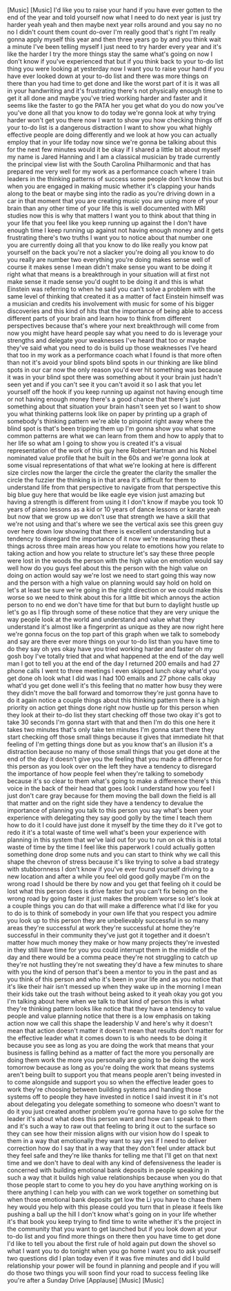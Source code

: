 
[Music]
[Music]
I&#39;d like you to raise your hand if you
have ever gotten to the end of the year
and told yourself now what I need to do
next year is just try harder yeah yeah
and then maybe next year rolls around
and you say no no no I didn&#39;t count them
count
do-over I&#39;m really good that&#39;s right I&#39;m
really gonna apply myself this year and
then three years go by and you think
wait a minute I&#39;ve been telling myself I
just need to try harder every year and
it&#39;s like the harder I try the more
things stay the same what&#39;s going on now
I don&#39;t know if you&#39;ve experienced that
but if you think back to your to-do list
thing you were looking at yesterday now
I want you to raise your hand if you
have ever looked down at your to-do list
and there was more things on there than
you had time to get done and like the
worst part of it is it was all in your
handwriting and it&#39;s frustrating there&#39;s
not physically enough time to get it all
done and maybe you&#39;ve tried working
harder and faster and it seems like the
faster to go the PATA her you get what
do you do now you&#39;ve you&#39;ve done all
that you know to do today we&#39;re gonna
look at why trying harder won&#39;t get you
there now I want to show you how
checking things off your to-do list is a
dangerous distraction I want to show you
what highly effective people are doing
differently and we look at how you can
actually employ that in your life today
now since we&#39;re gonna be talking about
this for the next few minutes would it
be okay if I shared a little bit about
myself my name is Jared Hanning and I am
a classical musician by trade currently
the principal view list with the South
Carolina Philharmonic and that has
prepared me very well for my work as a
performance coach where I train leaders
in the thinking patterns of success some
people don&#39;t know this but when you are
engaged in making music whether it&#39;s
clapping your hands along to the beat or
maybe sing into the radio as you&#39;re
driving down in a car in that moment
that you are creating music you are
using more of your brain than any other
time of your life this is well
documented with MRI studies
now this is why that matters I want you
to think about that thing in your life
that you feel like you keep running up
against the I don&#39;t have enough time I
keep running up against not having
enough money and it gets frustrating
there&#39;s two truths I want you to notice
about that number one you are currently
doing all that you know to do like
really you know pat yourself on the back
you&#39;re not a slacker you&#39;re doing all
you know to do you really are number two
everything you&#39;re doing makes sense
well of course it makes sense I mean
didn&#39;t make sense you want to be doing
it right what that means is a
breakthrough in your situation will at
first not make sense it made sense you&#39;d
ought to be doing it and this is what
Einstein was referring to when he said
you can&#39;t solve a problem with the same
level of thinking that created it as a
matter of fact Einstein himself was a
musician and credits his involvement
with music for some of his bigger
discoveries and this kind of hits that
the importance of being able to access
different parts of your brain and learn
how to think from different perspectives
because that&#39;s where your next
breakthrough will come from now you
might have heard people say what you
need to do is leverage your strengths
and delegate your weaknesses
I&#39;ve heard that too or maybe they&#39;ve
said what you need to do is build up
those weaknesses I&#39;ve heard that too
in my work as a performance coach what I
found is that more often than not it&#39;s
avoid your blind spots blind spots in
our thinking are like blind spots in our
car now the only reason you&#39;d ever hit
something was because it was in your
blind spot there was something about it
your brain just hadn&#39;t seen yet and if
you can&#39;t see it you can&#39;t avoid it so I
ask that you let yourself off the hook
if you keep running up against not
having enough time or not having enough
money there&#39;s a good chance that there&#39;s
just something about that situation your
brain hasn&#39;t seen yet so I want to show
you what thinking patterns look like on
paper by printing up a graph
of somebody&#39;s thinking pattern we&#39;re
able to pinpoint right away where the
blind spot is that&#39;s been tripping them
up I&#39;m gonna show you what some common
patterns are what we can learn from them
and how to apply that to her life so
what am I going to show you is created
it&#39;s a visual representation of the work
of this guy here Robert Hartman and his
Nobel nominated value profile that he
built in the 60s and we&#39;re gonna look at
some visual representations of that what
we&#39;re looking at here is different size
circles now the larger the circle the
greater the clarity the smaller the
circle the fuzzier the thinking is in
that area it&#39;s difficult for them to
understand life from that perspective to
navigate from that perspective this big
blue guy here that would be like eagle
eye vision just amazing but having a
strength is different from using it I
don&#39;t know if maybe you took 10 years of
piano lessons as a kid or 10 years of
dance lessons or karate yeah but now
that we grow up we don&#39;t use that
strength we have a skill that we&#39;re not
using and that&#39;s where we see the
vertical axis see this green guy over
here down low showing that there is
excellent understanding but a tendency
to disregard the importance of it now
we&#39;re measuring these things across
three main areas how you relate to
emotions how you relate to taking action
and how you relate to structure let&#39;s
say these three people were lost in the
woods the person with the high value on
emotion would say well how do you guys
feel about this the person with the high
value on doing on action would say we&#39;re
lost we need to start going this way now
and the person with a high value on
planning would say hold on hold on let&#39;s
at least be sure we&#39;re going in the
right direction or we could make this
worse so we need to think about this for
a little bit which annoys the action
person to no end we don&#39;t have time for
that but burn to daylight hustle up
let&#39;s go as I flip through some of these
notice that they are very unique the way
people look at the world and understand
and value what they understand it&#39;s
almost like a fingerprint as unique as
they are
now right here we&#39;re gonna focus on the
top part of this graph when we talk to
somebody and say are there ever more
things on your to-do list than you have
time to do they say oh yes okay have you
tried working harder and faster oh my
gosh boy I&#39;ve totally tried that and
what happened at the end of the day well
man I got to tell you at the end of the
day I returned 200 emails and had 27
phone calls I went to three meetings I
even skipped lunch okay what&#39;d you get
done oh look what I did was I had 100
emails and 27 phone calls okay what&#39;d
you get done well it&#39;s this feeling that
no matter how busy they were they didn&#39;t
move the ball forward and tomorrow
they&#39;re just gonna have to do it again
notice a couple things about this
thinking pattern there is a high
priority on action get things done right
now hustle up for this person when they
look at their to-do list they start
checking off those two okay it&#39;s got to
take 30 seconds I&#39;m gonna start with
that and then I&#39;m do this one here it
takes two minutes that&#39;s only take ten
minutes I&#39;m gonna start there they start
checking off those small things because
it gives that immediate hit that feeling
of I&#39;m getting things done but as you
know that&#39;s an illusion it&#39;s a
distraction because no many of those
small things that you get done at the
end of the day it doesn&#39;t give you the
feeling that you made a difference for
this person as you look over on the left
they have a tendency to disregard the
importance of how people feel when
they&#39;re talking to somebody because it&#39;s
so clear to them what&#39;s going to make a
difference there&#39;s this voice in the
back of their head that goes look I
understand how you feel I just don&#39;t
care
gray because for them moving the ball
down the field is all that matter and on
the right side they have a tendency to
devalue the importance of planning you
talk to this person you say what&#39;s been
your experience with delegating they say
good golly by the time I teach them how
to do it I could have just done it
myself by the time they do it I&#39;ve got
to redo it
it&#39;s a total waste of time well what&#39;s
been your experience with planning in
this system that we&#39;ve laid out for you
to run on ok this is a total waste of
time by the time I feel like this
paperwork I could actually gotten
something done drop some nuts and you
can start to think why we call this
shape the chevron of stress because it&#39;s
like trying to solve a bad strategy with
stubbornness I don&#39;t know if you&#39;ve ever
found yourself driving to a new location
and after a while you feel old good
golly maybe I&#39;m on the wrong road I
should be there by now and you get that
feeling oh it could be lost what this
person does is drive faster but you
can&#39;t fix being on the wrong road by
going faster it just makes the problem
worse
so let&#39;s look at a couple things you can
do that will make a difference what I&#39;d
like for you to do is to think of
somebody in your own life that you
respect you admire you look up to this
person they are unbelievably successful
in so many areas they&#39;re successful at
work they&#39;re successful at home they&#39;re
successful in their community they&#39;ve
just got it together and it doesn&#39;t
matter how much money they make or how
many projects they&#39;re invested in they
still have time for you you could
interrupt them in the middle of the day
and there would be a comma peace they&#39;re
not struggling to catch up they&#39;re not
hustling they&#39;re not sweating they&#39;d
have a few minutes to share with you the
kind of person that&#39;s been a mentor to
you in the past and as you think of this
person and who it&#39;s been in your life
and as you notice that it&#39;s like their
hair isn&#39;t messed up when they wake up
in the morning
I mean their kids take out the trash
without being asked to it yeah okay you
got you I&#39;m talking about here when we
talk to that kind of person this is what
they&#39;re thinking pattern looks like
notice that they have a tendency to
value people and value planning notice
that there is a low emphasis on taking
action now we call this shape the
leadership V and here&#39;s why it doesn&#39;t
mean that action doesn&#39;t matter it
doesn&#39;t mean that results don&#39;t matter
for the effective leader what it comes
down to is who needs to be doing it
because you see as long as you are doing
the work that means that your business
is falling behind as a matter of fact
the more you personally are doing them
work the more you personally are going
to be doing the work tomorrow because as
long as you&#39;re doing the work that means
systems aren&#39;t being built to support
you that means people aren&#39;t being
invested in to come alongside and
support you so when the effective leader
goes to work they&#39;re choosing between
building systems and handing those
systems off to people they have invested
in notice I said invest it in it&#39;s not
about delegating you delegate something
to someone who doesn&#39;t want to do it you
just created another problem you&#39;re
gonna have to go solve for the leader
it&#39;s about what does this person want
and how can I speak to them and it&#39;s
such a way to raw out that feeling to
bring it out to the surface so they can
see how their mission aligns with our
vision how do I speak to them in a way
that emotionally they want to say yes if
I need to deliver correction how do I
say that in a way that they don&#39;t feel
under attack but they feel safe and
they&#39;re like thanks for telling me that
I&#39;ll get on that next time and we don&#39;t
have to deal with any kind of
defensiveness the leader is concerned
with building emotional bank deposits in
people speaking in such a way that it
builds high value relationships because
when you do that those people start to
come to you hey do you have anything
working on is there anything I can help
you with can we work together on
something but when those emotional bank
deposits get low the Li you have to
chase them hey would you help with this
please could you turn that in please
it feels like pushing a ball up the hill
I don&#39;t know what&#39;s going on in your
life whether it&#39;s that book you keep
trying to find time to write whether
it&#39;s the project in the community that
you want to get launched but if you look
down at your to-do list and you find
more things on there then you have time
to get done I&#39;d like to tell you about
the first rule of hold again put down
the shovel so what I want you to do
tonight when you go home I want you to
ask yourself two questions did I plan
today even if it was five minutes and
did I build relationship your power will
be found in planning and people and if
you will do those two things you will
soon find your road to success
feeling like you&#39;re after a Sunday Drive
[Applause]
[Music]
[Music]
